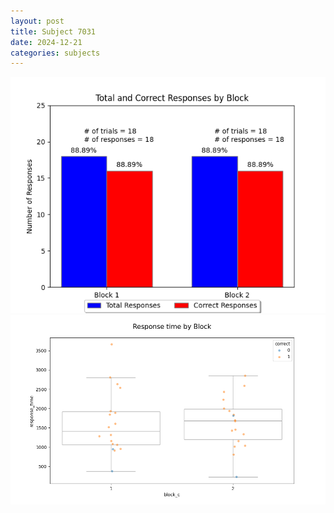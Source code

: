 ```yaml
---
layout: post
title: Subject 7031
date: 2024-12-21
categories: subjects
---
```


![](data/7031/run-3/7031_ATS_responses.png)
![](data/7031/run-3/7031_ATS_rt.png)
